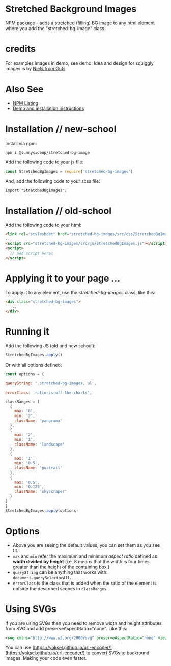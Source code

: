 # Stretched Background Images
NPM package - adds a stretched (filling) BG image to any html element where you add the "stretched-bg-image" class.

# credits

For examples images in demo, see demo.  Idea and design for squiggly images is by [Niels from Guts](https://guts.co.nz)

# Also See

- [NPM Listing](https://www.npmjs.com/package/@sunnysideup/stretched-bg-image)
- [Demo and installation instructions](https://sunnysideup.github.io/stretched-bg-image/demo/index.html)

# Installation // new-school


Install via npm:


```shell
npm i @sunnysideup/stretched-bg-image
```    

Add the following code to your js file:


```js
const StretchedBgImages = require('stretched-bg-images')
```

And, add the following code to your scss file:


```scss
import "StretchedBgImages";
```


# Installation // old-school


Add the following code to your html:


```html
<link rel="stylesheet" href="stretched-bg-images/src/css/StretchedBgImages.css" />
...
<script src="stretched-bg-images/src/js/StretchedBgImages.js"></script>
<script>
  // add script here!
</script>
```
# Applying it to your page ...


To apply it to any element, use the <em>stretched-bg-images</em> class, like this:


```html
<div class="stretched-bg-images">
  ...
</div>
```


# Running it


Add the following JS (old and new school):


```js
StretchedBgImages.apply()
```

Or with all options defined:


```js
const options = {

queryString: '.stretched-bg-images, ul',

errorClass: 'ratio-is-off-the-charts',

classRanges = [
  {
    max: '8',
    min: '2',
    className: 'panorama'
  },
  {
    max: '2',
    min: '1',
    className: 'landscape'
  },
  {
    max: '1',
    min: '0.5',
    className: 'portrait'
  },
  {
    max: '0.5',
    min: '0.125',
    className: 'skyscraper'
  }
]
}
StretchedBgImages.apply(options)
```


# Options

 - Above you are seeing the default values, you can set them as you see fit.
 - `max` and `min` refer the maximum and minimum <em>aspect ratio</em> defined as <strong>width divided by height</strong>
  (i.e. 8 means that the width is four times greater than the height of the containing box.)
 - `queryString` can be anything that works with: `document.querySelectorAll`.
 - `errorClass` is the class that is added when the ratio of the element is outside the described scopes in `classRanges`.


# Using SVGs

If you are using SVGs then you need to remove <span class="code">width</span> and <span class="code">height</span>
attributes from SVG and add <span class="code">preserveAspectRatio="none"</span>.
Like this:


```svg
<svg xmlns="http://www.w3.org/2000/svg" preserveAspectRatio="none" viewBox="0 0 123 456">...</svg>
```

You can use [https://yoksel.github.io/url-encoder/](https://yoksel.github.io/url-encoder/) to convert SVGs to backround images.  Making your code even faster.
